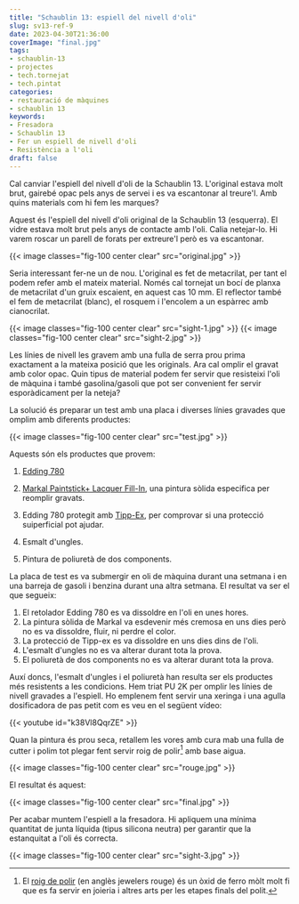 ```yaml
---
title: "Schaublin 13: espiell del nivell d'oli"
slug: sv13-ref-9
date: 2023-04-30T21:36:00
coverImage: "final.jpg"
tags:
- schaublin-13
- projectes
- tech.tornejat
- tech.pintat
categories:
- restauració de màquines
- schaublin 13
keywords:
- Fresadora
- Schaublin 13
- Fer un espiell de nivell d'oli
- Resistència a l'oli
draft: false
---
```


Cal canviar l'espiell del nivell d'oli de la Schaublin 13. L'original
estava molt brut, gairebé opac pels anys de servei i es va escantonar
al treure'l. Amb quins materials com hi fem les marques?

<!--more-->

Aquest és l'espiell del nivell d'oli original de la Schaublin 13
(esquerra). El vidre estava molt brut pels anys de contacte amb
l'oli. Calia netejar-lo. Hi varem roscar un parell de forats per
extreure'l però es va escantonar.

{{< image classes="fig-100 center clear" src="original.jpg" >}}

Seria interessant fer-ne un de nou. L'original es fet de metacrilat,
per tant el podem refer amb el mateix material. Només cal tornejat un
bocí de planxa de metacrilat d'un gruix escaient, en aquest cas 10
mm. El reflector també el fem de metacrilat (blanc), el rosquem i
l'encolem a un espàrrec amb cianocrilat.

{{< image classes="fig-100 center clear" src="sight-1.jpg" >}}
{{< image classes="fig-100 center clear" src="sight-2.jpg" >}}

Les línies de nivell les gravem amb una fulla de serra prou prima
exactament a la mateixa posició que les originals. Ara cal omplir el
gravat amb color opac. Quin tipus de material podem fer servir que
resisteixi l'oli de màquina i també gasolina/gasoli que pot ser
convenient fer servir esporàdicament per la neteja?

La solució és preparar un test amb una placa i diverses línies
gravades que omplim amb diferents productes:

{{< image classes="fig-100 center clear" src="test.jpg" >}}

Aquests són els productes que provem:

1. [Edding 780](https://www.edding.com/products/edding-780-paint-marker)

2. [Markal Paintstick\+ Lacquer
   Fill-In](https://markal.com/products/paintstik-lacquer-fill-in),
   una pintura sòlida especifica per reomplir gravats.

3. Edding 780 protegit amb
   [Tipp-Ex](https://en.wikipedia.org/wiki/Tipp-Ex), per comprovar si
   una protecció suiperficial pot ajudar.

4. Esmalt d'ungles.

5. Pintura de poliuretà de dos components.

La placa de test es va submergir en oli de màquina durant una setmana
i en una barreja de gasoli i benzina durant una altra setmana. El
resultat va ser el que segueix:

1. El retolador Edding 780 es va dissoldre en l'oli en unes hores.
2. La pintura sòlida de Markal va esdevenir més cremosa en uns dies
   però no es va dissoldre, fluir, ni perdre el color.
3. La protecció de Tipp-ex es va dissoldre en uns dies dins de l'oli.
4. L'esmalt d'ungles no es va alterar durant tota la prova.
5. El poliuretà de dos components no es va alterar durant tota la prova.

Auxí doncs, l'esmalt d'ungles i el poliuretà han resulta ser els
productes més resistents a les condicions. Hem triat PU 2K per omplir
les línies de nivell gravades a l'espiell. Ho emplenem fent servir una
xeringa i una agulla dosificadora de pas petit com es veu en el
següent vídeo:

{{< youtube id="k38Vl8QqrZE" >}}

Quan la pintura és prou seca, retallem les vores amb cura mab una
fulla de cutter i polim tot plegar fent servir roig de polir[^1] amb base
aigua.

{{< image classes="fig-100 center clear" src="rouge.jpg" >}}

El resultat és aquest:

{{< image classes="fig-100 center clear" src="final.jpg" >}}

Per acabar muntem l'espiell a la fresadora. Hi apliquem una mínima
quantitat de junta líquida (tipus silicona neutra) per garantir que la
estanquitat a l'oli és correcta.

{{< image classes="fig-100 center clear" src="sight-3.jpg" >}}

[^1]: El [roig de
    polir](https://www.termcat.cat/es/cercaterm/fitxa/Mjc1NjA2NQ%3D%3D)
    (en anglès jewelers rouge) és un òxid de ferro mòlt molt fi que es
    fa servir en joieria i altres arts per les etapes finals del
    polit.
